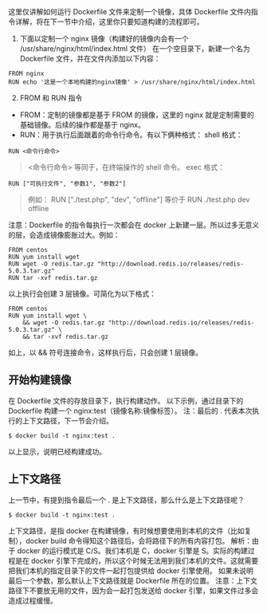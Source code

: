 这里仅讲解如何运行 Dockerfile 文件来定制一个镜像，具体 Dockerfile 文件内指令详解，将在下一节中介绍，这里你只要知道构建的流程即可。
1. 下面以定制一个 nginx 镜像（构建好的镜像内会有一个 /usr/share/nginx/html/index.html 文件）
在一个空目录下，新建一个名为 Dockerfile 文件，并在文件内添加以下内容：
```shell script
FROM nginx
RUN echo '这是一个本地构建的nginx镜像' > /usr/share/nginx/html/index.html
```
2. FROM 和 RUN 指令
- FROM：定制的镜像都是基于 FROM 的镜像，这里的 nginx 就是定制需要的基础镜像。后续的操作都是基于 nginx。
- RUN：用于执行后面跟着的命令行命令。有以下俩种格式：
shell 格式：
```shell script
RUN <命令行命令>
```
> <命令行命令> 等同于，在终端操作的 shell 命令。
exec 格式：
```shell script
RUN ["可执行文件", "参数1", "参数2"]
```
> 例如：
> RUN ["./test.php", "dev", "offline"] 等价于 RUN ./test.php dev offline

注意：Dockerfile 的指令每执行一次都会在 docker 上新建一层。所以过多无意义的层，会造成镜像膨胀过大。例如：
```shell script
FROM centos
RUN yum install wget
RUN wget -O redis.tar.gz "http://download.redis.io/releases/redis-5.0.3.tar.gz"
RUN tar -xvf redis.tar.gz
```
以上执行会创建 3 层镜像。可简化为以下格式：
```shell script
FROM centos
RUN yum install wget \
    && wget -O redis.tar.gz "http://download.redis.io/releases/redis-5.0.3.tar.gz" \
    && tar -xvf redis.tar.gz
```
如上，以 && 符号连接命令，这样执行后，只会创建 1 层镜像。

## 开始构建镜像
在 Dockerfile 文件的存放目录下，执行构建动作。
以下示例，通过目录下的 Dockerfile 构建一个 nginx:test（镜像名称:镜像标签）。
注：最后的 . 代表本次执行的上下文路径，下一节会介绍。
```shell script
$ docker build -t nginx:test .
```
以上显示，说明已经构建成功。

## 上下文路径
上一节中，有提到指令最后一个 . 是上下文路径，那么什么是上下文路径呢？
```shell script
$ docker build -t nginx:test .
```
上下文路径，是指 docker 在构建镜像，有时候想要使用到本机的文件（比如复制），docker build 命令得知这个路径后，会将路径下的所有内容打包。
解析：由于 docker 的运行模式是 C/S。我们本机是 C，docker 引擎是 S。实际的构建过程是在 docker 引擎下完成的，所以这个时候无法用到我们本机的文件。这就需要把我们本机的指定目录下的文件一起打包提供给 docker 引擎使用。
如果未说明最后一个参数，那么默认上下文路径就是 Dockerfile 所在的位置。
注意：上下文路径下不要放无用的文件，因为会一起打包发送给 docker 引擎，如果文件过多会造成过程缓慢。


